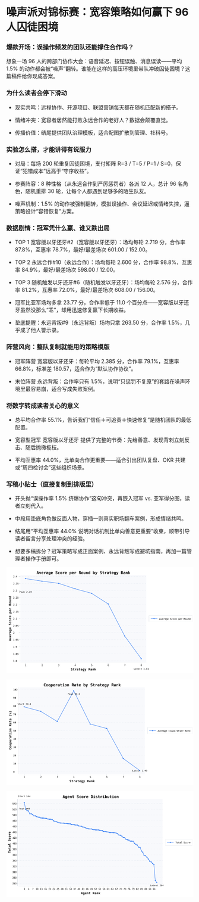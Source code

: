 # 噪声派对锦标赛：宽容策略如何赢下 96 人囚徒困境

### 爆款开场：误操作频发的团队还能撑住合作吗？

想象一场 96 人的跨部门协作大会：语音延迟、按钮误触、消息误读——平均 1.5% 的动作都会被“噪声”翻转。谁能在这样的高压环境里带队冲破囚徒困境？这篇稿件给你现成答案。

### 为什么读者会停下滑动

- 现实共鸣：远程协作、开源项目、联盟营销每天都在随机匹配新的搭子。

- 情绪冲突：宽容者居然能打败永远合作的老好人？数据会颠覆直觉。

- 传播价值：结尾提供团队治理模板，适合配图扩散到管理、社科号。

### 实验怎么搭，才能讲得有说服力

- 对局：每场 200 轮重复囚徒困境，支付矩阵 R=3 / T=5 / P=1 / S=0，保证“犯错成本”远高于“守序收益”。

- 参赛阵容：8 种性格（从永远合作到严厉惩罚者）各派 12 人，总计 96 名角色，随机重排 30 轮，让每个人都遇到足够多的陌生队友。

- 噪声机制：1.5% 的动作被强制翻转，模拟误操作、会议延迟或情绪失控，逼策略设计“容错恢复”方案。

### 数据剧情：冠军凭什么赢、谁又跌出局

- TOP 1 宽容版以牙还牙#2（宽容版以牙还牙）：场均每轮 2.719 分，合作率 87.8%，互惠率 78.7%，最好/最差场次 601.00 / 152.00。

- TOP 2 永远合作#10（永远合作）：场均每轮 2.600 分，合作率 98.8%，互惠率 84.9%，最好/最差场次 598.00 / 12.00。

- TOP 3 随机触发以牙还牙#6（随机触发以牙还牙）：场均每轮 2.576 分，合作率 81.2%，互惠率 72.0%，最好/最差场次 608.00 / 156.00。

- 冠军比亚军场均多拿 23.77 分，合作率低于 11.0 个百分点——宽容版以牙还牙虽然没那么“乖”，却用迅速修复赢下长期收益。

- 垫底提醒：永远背叛#9（永远背叛）场均只拿 263.50 分，合作率 1.5%，几乎成了他人警示录。

### 阵营风向：整队复制就能用的策略模版

- 冠军阵营 宽容版以牙还牙：每轮平均 2.385 分，合作率 79.1%，互惠率 66.8%，标准差 180.57，适合作为“默认协作协议”。

- 末位阵营 永远背叛：合作率只有 1.5%，说明“只惩罚不复原”的套路在噪声环境里最容易崩，适合写成失败案例。

### 将数字转成读者关心的意义

- 总平均合作率 55.1%，告诉我们“信任＋可追责＋快速修复”是随机团队的最低配置。

- 宽容型冠军 宽容版以牙还牙 提供了完整的节奏：先给善意、发现背刺立刻反击、随后抛橄榄枝。

- 平均互惠率 44.0%，比单向合作更重要——适合引出团队复盘、OKR 共建或“周四检讨会”这些组织场景。

### 写稿小贴士（直接复制到排版里）

- 开头抛“误操作率 1.5% 挤爆协作”这句冲突，再嵌入冠军 vs. 亚军得分图，读者立刻代入。

- 中段用垫底角色做反面人物，穿插一则真实职场翻车案例，形成情绪共鸣。

- 结尾用“平均互惠率 44.0% 说明对话机制比单向善意更重要”收束，顺带引导读者留言分享处理冲突的经验。

- 想要多稿拆分？冠军策略写成正面案例、永远背叛写成避坑指南，再加一篇管理者操作手册即可。

![Average Score per Round by Strategy Rank](assets/cooperation-tournament/strategy-score-per-round.png)

![Cooperation Rate by Strategy Rank](assets/cooperation-tournament/strategy-cooperation-rate.png)

![Agent Score Distribution](assets/cooperation-tournament/agent-score.png)

